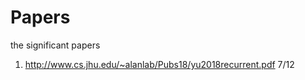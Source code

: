 # Papers
the significant papers 

1. http://www.cs.jhu.edu/~alanlab/Pubs18/yu2018recurrent.pdf  7/12
